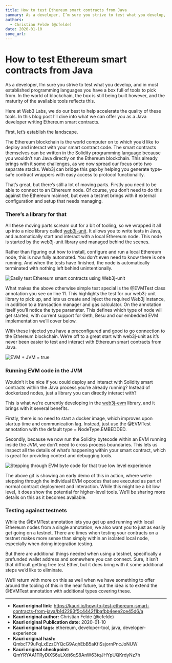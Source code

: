 ```yaml
---
title: How to test Ethereum smart contracts from Java
summary: As a developer, I’m sure you strive to test what you develop, and in most established programming languages you have a box full of tools to pick from. In the wo
authors:
  - Christian Felde (@cfelde)
date: 2020-01-10
some_url: 
---
```


# How to test Ethereum smart contracts from Java


As a developer, I’m sure you strive to test what you develop, and in most established programming languages you have a box full of tools to pick from. In the world of blockchain, the box is still being built however, and the maturity of the available tools reflects this.

Here at Web3 Labs, we do our best to help accelerate the quality of these tools. In this blog post I’ll dive into what we can offer you as a Java developer writing Ethereum smart contracts. 

First, let’s establish the landscape. 

The Ethereum blockchain is the world computer on to which you’d like to deploy and interact with your smart contract code. The smart contracts themselves can be written in the Solidity programming language because you wouldn’t run Java directly on the Ethereum blockchain. This already brings with it some challenges, as we now spread our focus onto two separate stacks. Web3j can bridge this gap by helping you generate type-safe contract wrappers with easy access to protocol functionality. 

That’s great, but there’s still a lot of moving parts. Firstly you need to be able to connect to an Ethereum node. Of course, you don’t need to do this against the Ethereum mainnet, but even a testnet brings with it external configuration and setup that needs managing. 

### There’s a library for that

All these moving parts scream out for a bit of tooling, so we wrapped it all up into a nice library called [web3j-unit](https://github.com/web3j/web3j-unit). It allows you to write tests in Java, and automatically start and interact with a local Ethereum node. This node is started by the web3j-unit library and managed behind the scenes. 

Rather than figuring out how to install, configure and run a local Ethereum node, this is now fully automated. You don’t even need to know there is one running. And when the tests have finished, the node is automatically terminated with nothing left behind unintentionally. 

![Easily test Ethereum smart contracts using Web3j-unit](https://ipfs.infura.io/ipfs/QmPWzjAnYFEnagm5Mj2R4puXAdJmYDGkTcHKAiu2Xtik8D)

What makes the above otherwise simple test special is the @EVMTest class annotation you see on line 11. This highlights the test for our web3j-unit library to pick up, and lets us create and inject the required Web3j instance, in addition to a transaction manager and gas calculator. On the annotation itself you’ll notice the type parameter. This defines which type of node will get started, with current support for Geth, Besu and our embedded EVM implementation we’ll cover below. 

With these injected you have a preconfigured and good to go connection to the Ethereum blockchain. We’re off to a great start with web3j-unit as it’s never been easier to test and interact with Ethereum smart contracts from Java. 

![EVM + JVM = true](https://ipfs.infura.io/ipfs/QmckEVDxj4LkNkEyw6geobAuaGRzYKryp6uUcUM2xXmYyU)

### Running EVM code in the JVM

Wouldn’t it be nice if you could deploy and interact with Solidity smart contracts within the Java process you’re already running? Instead of dockerized nodes, just a library you can directly interact with? 

This is what we’re currently developing in the [web3j-evm](https://github.com/web3j/web3j-evm) library, and it brings with it several benefits. 

Firstly, there is no need to start a docker image, which improves upon startup time and communication lag. Instead, just use the @EVMTest annotation with the default type = NodeType.EMBEDDED. 

Secondly, because we now run the Solidity bytecode within an EVM running inside the JVM, we don’t need to cross process boundaries. This lets us inspect all the details of what’s happening within your smart contract, which is great for providing context and debugging tools. 

![Stepping through EVM byte code for that true low level experience](https://ipfs.infura.io/ipfs/QmTmfTszpp1FbCp4VZLPak1RZju5o9YK85DTNZzUF75M3t)

The above gif is showing an early demo of this in action, where we’re stepping through the individual EVM opcodes that are executed as part of normal contract deployment and interaction. While this might be a bit low level, it does show the potential for higher-level tools. We’ll be sharing more details on this as it becomes available.

### Testing against testnets

While the @EVMTest annotation lets you get up and running with local Ethereum nodes from a single annotation, we also want you to just as easily get going on a testnet. There are times when testing your contracts on a testnet makes more sense than simply within an isolated local node, especially when doing integration testing. 

But there are additional things needed when using a testnet, specifically a prefunded wallet address and somewhere you can connect. Sure, it isn’t that difficult getting free test Ether, but it does bring with it some additional steps we’d like to eliminate. 

We’ll return with more on this as well when we have something to offer around the tooling of this in the near future, but the idea is to extend the @EVMTest annotation with additional types covering these. 



---

- **Kauri original link:** https://kauri.io/how-to-test-ethereum-smart-contracts-from-java/b1d2293f5c4442f1bafbb4eee2ce45d6/a
- **Kauri original author:** Christian Felde (@cfelde)
- **Kauri original Publication date:** 2020-01-10
- **Kauri original tags:** ethereum, developer-tool, java, developer-experience
- **Kauri original hash:** QmbcT79uFqLxEzzCYQcG9AqhEbB5aKfiSsjornPncJoNUW
- **Kauri original checkpoint:** QmYRYAA1TRyDiXS6uLXdt6qS8AnW63tqJHYpUQKrdyNz7h



